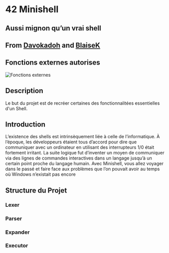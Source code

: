 # 42 Minishell

## Aussi mignon qu’un vrai shell

## From [Davokadoh](https://github.com/Davokadoh) and [BlaiseK](https://github.com/blaisek)

## Fonctions externes autorises
![Fonctions externes](https://github.com/blaisek/Minishell/blob/main/Fonctions%20externes.png)

## Description

Le but du projet est de recréer certaines des fonctionnalitées essentielles d'un Shell.

## Introduction
L’existence des shells est intrinsèquement liée à celle de l’informatique.
À l’époque, les développeurs étaient tous d’accord pour dire que communiquer avec
un ordinateur en utilisant des interrupteurs 1/0 était fortement irritant.
La suite logique fut d’inventer un moyen de communiquer via des lignes de commandes
interactives dans un langage jusqu’à un certain point proche du langage humain.
Avec Minishell, vous allez voyager dans le passé et faire face aux problèmes que l’on
pouvait avoir au temps où Windows n’existait pas encore

## Structure du Projet

### Lexer


### Parser


### Expander


### Executor

